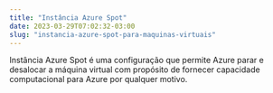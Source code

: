 ```yaml
---
title: "Instância Azure Spot"
date: 2023-03-29T07:02:32-03:00
slug: "instancia-azure-spot-para-maquinas-virtuais"
---
```


Instância Azure Spot é uma configuração que permite Azure parar e desalocar a máquina virtual com propósito de fornecer capacidade computacional para Azure por qualquer motivo.